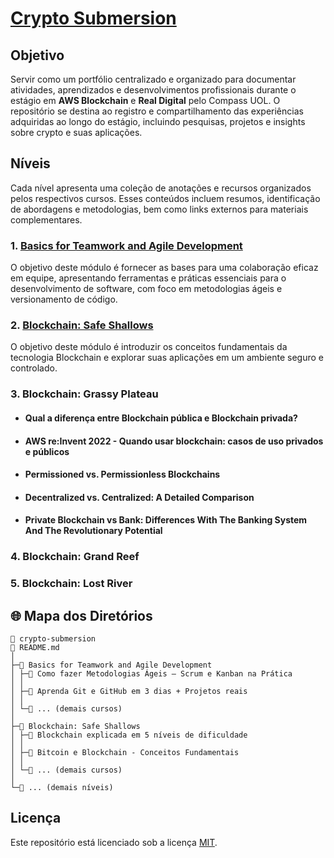 # [Crypto Submersion](https://sky-clock-04e.notion.site/Crypto-Submersion-10c0cf477938801ebda8e0059ccb94b7?pvs=4)

## Objetivo

Servir como um portfólio centralizado e organizado para documentar atividades, aprendizados e desenvolvimentos profissionais durante o estágio em <strong>AWS Blockchain</strong> e <strong>Real Digital</strong> pelo Compass UOL. O repositório se destina ao registro e compartilhamento das experiências adquiridas ao longo do estágio, incluindo pesquisas, projetos e insights sobre crypto e suas aplicações.

## Níveis
Cada nível apresenta uma coleção de anotações e recursos organizados pelos respectivos cursos. Esses conteúdos incluem resumos, identificação de abordagens e metodologias, bem como links externos para materiais complementares.
 
### 1. [Basics for Teamwork and Agile Development](https://github.com/devitruvius/crypto-submersion-teamwork)
O objetivo deste módulo é fornecer as bases para uma colaboração eficaz em equipe, apresentando ferramentas e práticas essenciais para o desenvolvimento de software, com foco em metodologias ágeis e versionamento de código.

### 2. [Blockchain: Safe Shallows](https://github.com/devitruvius/crypto-submersion-shallows)
O objetivo deste módulo é introduzir os conceitos fundamentais da tecnologia Blockchain e explorar suas aplicações em um ambiente seguro e controlado.

### 3. Blockchain: Grassy Plateau

- #### Qual a diferença entre Blockchain pública e Blockchain privada?
- #### AWS re:Invent 2022 - Quando usar blockchain: casos de uso privados e públicos
- #### Permissioned vs. Permissionless Blockchains
- #### Decentralized vs. Centralized: A Detailed Comparison
- #### Private Blockchain vs Bank: Differences With The Banking System And The Revolutionary Potential

### 4. Blockchain: Grand Reef

### 5. Blockchain: Lost River

## 🌐 Mapa dos Diretórios

```
📁 crypto-submersion
📄 README.md
│
├─📁 Basics for Teamwork and Agile Development
│ ├─🔗 Como fazer Metodologias Ágeis – Scrum e Kanban na Prática
│ │
│ ├─🔗 Aprenda Git e GitHub em 3 dias + Projetos reais
│ │
│ └─🔗 ... (demais cursos)
│
├─📁 Blockchain: Safe Shallows
│ ├─🔗 Blockchain explicada em 5 níveis de dificuldade
│ │
│ ├─🔗 Bitcoin e Blockchain - Conceitos Fundamentais
│ │
│ └─🔗 ... (demais cursos)
│
└─📁 ... (demais níveis)
```

## Licença

Este repositório está licenciado sob a licença [MIT](https://choosealicense.com/licenses/mit/).
